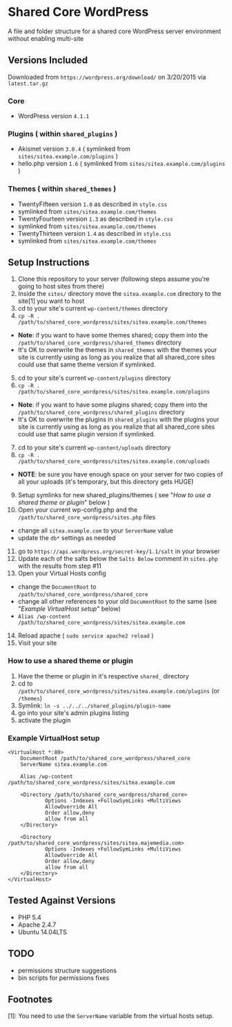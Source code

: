 # Shared Core WordPress
A file and folder structure for a shared core WordPress server environment without enabling multi-site

## Versions Included
Downloaded from `https://wordpress.org/download/` on 3/20/2015 via `latest.tar.gz`

### Core
- WordPress version `4.1.1`

### Plugins ( within `shared_plugins` )
- Akismet version `3.0.4` ( symlinked from `sites/sitea.example.com/plugins` )
- hello.php version `1.6` ( symlinked from `sites/sitea.example.com/plugins` )

### Themes ( within `shared_themes` )
- TwentyFifteen version `1.0` as described in `style.css`
 - symlinked from `sites/sitea.example.com/themes`
- TwentyFourteen version `1.3` as described in `style.css`
 - symlinked from `sites/sitea.example.com/themes`
- TwentyThirteen version `1.4` as described in `style.css`
 - symlinked from `sites/sitea.example.com/themes`

## Setup Instructions
1. Clone this repository to your server (following steps assume you're going to host sites from there)
2. Inside the `sites/` directory move the `sitea.example.com` directory to the site[1] you want to host
3. cd to your site's current `wp-content/themes` directory
4. `cp -R . /path/to/shared_core_wordpress/sites/sitea.example.com/themes`
 - **Note**: if you want to have some themes shared; copy them into the `/path/to/shared_core_wordpress/shared_themes` directory
 - It's OK to overwrite the themes in `shared_themes` with the themes your site is currently using as long as you realize that all shared_core sites could use that same theme version if symlinked.
5. cd to your site's current `wp-content/plugins` directory
6. `cp -R . /path/to/shared_core_wordpress/sites/sitea.example.com/plugins`
 - **Note**: if you want to have some plugins shared; copy them into the `/path/to/shared_core_wordpress/shared_plugins` directory
 - It's OK to overwrite the plugins in `shared_plugins` with the plugins your site is currently using as long as you realize that all shared_core sites could use that same plugin version if symlinked.
7. cd to your site's current `wp-content/uploads` directory
8. `cp -R . /path/to/shared_core_wordpress/sites/sitea.example.com/uploads`
 - **NOTE**: be sure you have enough space on your server for two copies of all your uploads (it's temporary, but this directory gets HUGE)
9. Setup symlinks for new shared_plugins/themes ( see "*How to use a shared theme or plugin*" below )
10. Open your current wp-config.php and the `/path/to/shared_core_wordpress/sites.php` files
 - change all `sitea.example.com` to your `ServerName` value
 - update the `db*` settings as needed
11. go to `https://api.wordpress.org/secret-key/1.1/salt` in your browser
12. Update each of the salts below the `Salts Below` comment in `sites.php` with the results from step #11
13. Open your Virtual Hosts config
 - change the `DocumentRoot` to `/path/to/shared_core_wordpress/shared_core`
 - change all other references to your old `DocumentRoot` to the same (see "*Example VirtualHost setup*" below)
 - `Alias /wp-content /path/to/shared_core_wordpress/sites/sitea.example.com`
14. Reload apache ( `sudo service apache2 reload` )
15. Visit your site

### How to use a shared theme or plugin
1. Have the theme or plugin in it's respective `shared_` directory
2. cd to `/path/to/shared_core_wordpress/sites/sitea.example.com/plugins` (or `/themes`)
3. Symlink: `ln -s ../../../shared_plugins/plugin-name`
4. go into your site's admin plugins listing
5. activate the plugin

### Example VirtualHost setup
    <VirtualHost *:80>
        DocumentRoot /path/to/shared_core_wordpress/shared_core
        ServerName sitea.example.com

        Alias /wp-content /path/to/shared_core_wordpress/sites/sitea.example.com

        <Directory /path/to/shared_core_wordpress/shared_core>
                Options -Indexes +FollowSymLinks +MultiViews
                AllowOverride All
                Order allow,deny
                allow from all
        </Directory>

        <Directory /path/to/shared_core_wordpress/sites/sitea.majemedia.com>
                Options -Indexes +FollowSymLinks +MultiViews
                AllowOverride All
                Order allow,deny
                allow from all
        </Directory>
    </VirtualHost>



## Tested Against Versions
- PHP 5.4
- Apache 2.4.7
- Ubuntu 14.04LTS

## TODO
- permissions structure suggestions
- bin scripts for permissions fixes

## Footnotes
[1]: You need to use the `ServerName` variable from the virtual hosts setup.
